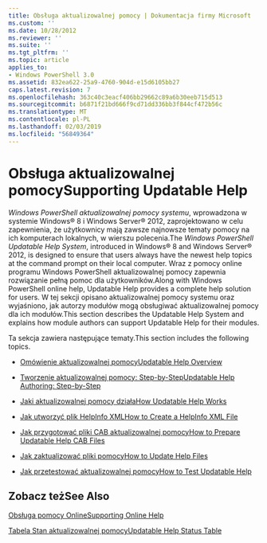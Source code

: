 ```yaml
---
title: Obsługa aktualizowalnej pomocy | Dokumentacja firmy Microsoft
ms.custom: ''
ms.date: 10/28/2012
ms.reviewer: ''
ms.suite: ''
ms.tgt_pltfrm: ''
ms.topic: article
applies_to:
- Windows PowerShell 3.0
ms.assetid: 832ea622-25a9-4760-904d-e15d6105bb27
caps.latest.revision: 7
ms.openlocfilehash: 363c40c3eacf406bb29662c89a6b30eeb715d513
ms.sourcegitcommit: b6871f21bd666f9cd71dd336bb3f844cf472b56c
ms.translationtype: MT
ms.contentlocale: pl-PL
ms.lasthandoff: 02/03/2019
ms.locfileid: "56849364"
---
```

# <a name="supporting-updatable-help"></a><span data-ttu-id="09586-102">Obsługa aktualizowalnej pomocy</span><span class="sxs-lookup"><span data-stu-id="09586-102">Supporting Updatable Help</span></span>

<span data-ttu-id="09586-103">*Windows PowerShell aktualizowalnej pomocy systemu*, wprowadzona w systemie Windows® 8 i Windows Server® 2012, zaprojektowano w celu zapewnienia, że użytkownicy mają zawsze najnowsze tematy pomocy na ich komputerach lokalnych, w wierszu polecenia.</span><span class="sxs-lookup"><span data-stu-id="09586-103">The *Windows PowerShell Updatable Help System*, introduced in Windows® 8 and Windows Server® 2012, is designed to ensure that users always have the newest help topics at the command prompt on their local computer.</span></span> <span data-ttu-id="09586-104">Wraz z pomocy online programu Windows PowerShell aktualizowalnej pomocy zapewnia rozwiązanie pełną pomoc dla użytkowników.</span><span class="sxs-lookup"><span data-stu-id="09586-104">Along with Windows PowerShell online help, Updatable Help provides a complete help solution for users.</span></span> <span data-ttu-id="09586-105">W tej sekcji opisano aktualizowalnej pomocy systemu oraz wyjaśniono, jak autorzy modułów mogą obsługiwać aktualizowalnej pomocy dla ich modułów.</span><span class="sxs-lookup"><span data-stu-id="09586-105">This section describes the Updatable Help System and explains how module authors can support Updatable Help for their modules.</span></span>

<span data-ttu-id="09586-106">Ta sekcja zawiera następujące tematy.</span><span class="sxs-lookup"><span data-stu-id="09586-106">This section includes the following topics.</span></span>

- [<span data-ttu-id="09586-107">Omówienie aktualizowalnej pomocy</span><span class="sxs-lookup"><span data-stu-id="09586-107">Updatable Help Overview</span></span>](./updatable-help-overview.md)

- [<span data-ttu-id="09586-108">Tworzenie aktualizowalnej pomocy: Step-by-Step</span><span class="sxs-lookup"><span data-stu-id="09586-108">Updatable Help Authoring: Step-by-Step</span></span>](./updatable-help-authoring-step-by-step.md)

- [<span data-ttu-id="09586-109">Jaki aktualizowalnej pomocy działa</span><span class="sxs-lookup"><span data-stu-id="09586-109">How Updatable Help Works</span></span>](./how-updatable-help-works.md)

- [<span data-ttu-id="09586-110">Jak utworzyć plik HelpInfo XML</span><span class="sxs-lookup"><span data-stu-id="09586-110">How to Create a HelpInfo XML File</span></span>](./how-to-create-a-helpinfo-xml-file.md)

- [<span data-ttu-id="09586-111">Jak przygotować pliki CAB aktualizowalnej pomocy</span><span class="sxs-lookup"><span data-stu-id="09586-111">How to Prepare Updatable Help CAB Files</span></span>](./how-to-prepare-updatable-help-cab-files.md)

- [<span data-ttu-id="09586-112">Jak zaktualizować pliki pomocy</span><span class="sxs-lookup"><span data-stu-id="09586-112">How to Update Help Files</span></span>](./how-to-update-help-files.md)

- [<span data-ttu-id="09586-113">Jak przetestować aktualizowalnej pomocy</span><span class="sxs-lookup"><span data-stu-id="09586-113">How to Test Updatable Help</span></span>](./how-to-test-updatable-help.md)

## <a name="see-also"></a><span data-ttu-id="09586-114">Zobacz też</span><span class="sxs-lookup"><span data-stu-id="09586-114">See Also</span></span>

[<span data-ttu-id="09586-115">Obsługa pomocy Online</span><span class="sxs-lookup"><span data-stu-id="09586-115">Supporting Online Help</span></span>](./supporting-online-help.md)

[<span data-ttu-id="09586-116">Tabela Stan aktualizowalnej pomocy</span><span class="sxs-lookup"><span data-stu-id="09586-116">Updatable Help Status Table</span></span>](https://www.microsoft.com/en-us/itpro/windows)